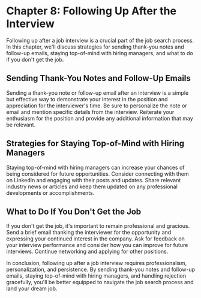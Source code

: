 Chapter 8: Following Up After the Interview
===========================================

Following up after a job interview is a crucial part of the job search process. In this chapter, we'll discuss strategies for sending thank-you notes and follow-up emails, staying top-of-mind with hiring managers, and what to do if you don't get the job.

Sending Thank-You Notes and Follow-Up Emails
--------------------------------------------

Sending a thank-you note or follow-up email after an interview is a simple but effective way to demonstrate your interest in the position and appreciation for the interviewer's time. Be sure to personalize the note or email and mention specific details from the interview. Reiterate your enthusiasm for the position and provide any additional information that may be relevant.

Strategies for Staying Top-of-Mind with Hiring Managers
-------------------------------------------------------

Staying top-of-mind with hiring managers can increase your chances of being considered for future opportunities. Consider connecting with them on LinkedIn and engaging with their posts and updates. Share relevant industry news or articles and keep them updated on any professional developments or accomplishments.

What to Do If You Don't Get the Job
-----------------------------------

If you don't get the job, it's important to remain professional and gracious. Send a brief email thanking the interviewer for the opportunity and expressing your continued interest in the company. Ask for feedback on your interview performance and consider how you can improve for future interviews. Continue networking and applying for other positions.

In conclusion, following up after a job interview requires professionalism, personalization, and persistence. By sending thank-you notes and follow-up emails, staying top-of-mind with hiring managers, and handling rejection gracefully, you'll be better equipped to navigate the job search process and land your dream job.
